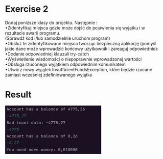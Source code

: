 # Exercise 2
Dodaj poniższe klasy do projektu. Następnie :<br>
•Zidentyfikuj miejsca gdzie może dojść do pojawienia się wyjątku i w rezultacie awarii programu.<br>
(Sprawdź kod i/lub samodzielnie uruchom program)<br>
•Obsłuż te zidentyfikowane miejsca tworząc bezpieczną aplikację (pomyśl jakie dane może wprowadzić końcowy użytkownik i zareaguj odpowiednio):<br>
•Dodanie odpowiedniej klauzuli try-catch<br>
•Wyświetlenie wiadomości o niepoprawnie wprowadzonej wartości<br>
•Obsługa rzuconego wyjątkiem odpowiednim komunikatem<br>
•Utwórz nowy wyjątek InsufficientFundsException, które będzie rzucane zamiast wcześniej zdefiniowanego wyjątku

# Result
![Result](./img.png?raw=true)